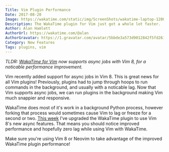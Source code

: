 ```yaml
---
Title: Vim Plugin Performance
Date: 2017-08-20
Image: https://wakatime.com/static/img/ScreenShots/wakatime-laptop-1200x628.png
Description: The WakaTime plugin for Vim just got a whole lot faster.
Author: Alan Hamlett
AuthorUrl: https://wakatime.com/@alan
AuthorGravatar: https://1.gravatar.com/avatar/5bbde3a573d9012842f5fd261caa0bfe
Category: New Features
Tags: plugins, vim
---
```


*TLDR: [WakaTime for Vim][plugin] now supports async jobs with Vim 8, for a noticable performance improvement.*

Vim recently added support for async jobs in Vim 8.
This is great news for all Vim plugins!
Previously, plugins had to jump through hoops to run commands in the background, and usually with a noticable lag.
Now that Vim supports async jobs, we can run plugins in the background making Vim much snappier and responsive.

WakaTime does most of it's work in a background Python process, however forking that process would sometimes cause Vim to lag or freeze for a second or two.
[This week][commit] I've upgraded the WakaTime plugin to use Vim 8's new async features.
That means you should notice improved performance and hopefully zero lag while using Vim with WakaTime.

Make sure you're using Vim 8 or Neovim to take advantage of the improved WakaTime plugin performance!

[plugin]: https://wakatime.com/vim
[commit]: https://github.com/wakatime/vim-wakatime/commit/99ffbf39cf57c9c10204e02f8991e113f43bbf88
